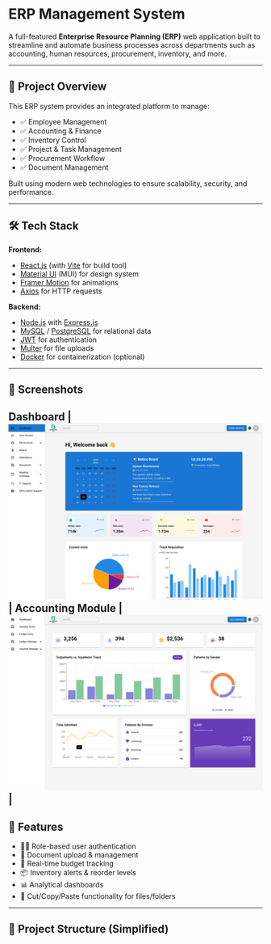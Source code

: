 # ERP Management System

A full-featured **Enterprise Resource Planning (ERP)** web application built to streamline and automate business processes across departments such as accounting, human resources, procurement, inventory, and more.

---

## 🚀 Project Overview

This ERP system provides an integrated platform to manage:
- ✅ Employee Management
- ✅ Accounting & Finance
- ✅ Inventory Control
- ✅ Project & Task Management
- ✅ Procurement Workflow
- ✅ Document Management

Built using modern web technologies to ensure scalability, security, and performance.

---

## 🛠️ Tech Stack

**Frontend:**
- [React.js](w) (with [Vite](w) for build tool)
- [Material UI](w) (MUI) for design system
- [Framer Motion](w) for animations
- [Axios](w) for HTTP requests

**Backend:**
- [Node.js](w) with [Express.js](w)
- [MySQL](w) / [PostgreSQL](w) for relational data
- [JWT](w) for authentication
- [Multer](w) for file uploads
- [Docker](w) for containerization (optional)

---

## 📸 Screenshots

Dashboard 
| ![Dashboard](screenshots/dashboard.png) |
Accounting Module
| ![Accounts](screenshots/accounts.png) |
---

## 🔐 Features

- 🧑‍💼 Role-based user authentication
- 📄 Document upload & management
- 🧾 Real-time budget tracking
- 📦 Inventory alerts & reorder levels
- 📊 Analytical dashboards
- 📁 Cut/Copy/Paste functionality for files/folders

---

## 📂 Project Structure (Simplified)

